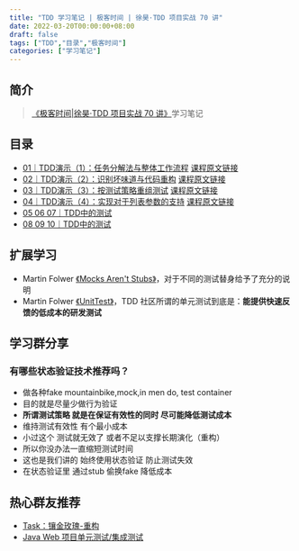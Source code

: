 ```yaml
---
title: "TDD 学习笔记 | 极客时间 | 徐昊·TDD 项目实战 70 讲"
date: 2022-03-20T00:00:00+08:00
draft: false
tags: ["TDD","目录","极客时间"]
categories: ["学习笔记"]
---
```


## 简介

> [《极客时间|徐昊·TDD 项目实战 70 讲》](http://gk.link/a/11giR)学习笔记

## 目录

- [01｜TDD演示（1）：任务分解法与整体工作流程](../01) [课程原文链接](http://gk.link/a/11giM)
- [02｜TDD演示（2）：识别坏味道与代码重构](../02) [课程原文链接](http://gk.link/a/11glh)
- [03｜TDD演示（3）：按测试策略重组测试](../03) [课程原文链接](http://gk.link/a/11gHt)
- [04｜TDD演示（4）：实现对于列表参数的支持](../04) [课程原文链接](http://gk.link/a/11hjF)
- [05 06 07｜TDD中的测试](../05)
- [08 09 10｜TDD中的测试](../06)

## 扩展学习

- Martin Folwer [《Mocks Aren't Stubs》](https://martinfowler.com/articles/mocksArentStubs.html)，对于不同的测试替身给予了充分的说明
- Martin Folwer [《UnitTest》](https://martinfowler.com/bliki/UnitTest.html)，TDD 社区所谓的单元测试到底是：**能提供快速反馈的低成本的研发测试**

## 学习群分享

### 有哪些状态验证技术推荐吗？

- 做各种fake mountainbike,mock,in men do, test container
- 目的就是尽量少做行为验证
- **所谓测试策略 就是在保证有效性的同时 尽可能降低测试成本**
- 维持测试有效性 有个最小成本
- 小过这个 测试就无效了 或者不足以支撑长期演化（重构）
- 所以你没办法一直缩短测试时间
- 这也是我们讲的 始终使用状态验证 防止测试失效
- 在状态验证里 通过stub 偷换fake 降低成本

## 热心群友推荐

- [Task：镶金玫瑰-重构](https://www.yuque.com/thinkdeeeper/pgd5kq/vbqc7t)
- [Java Web 项目单元测试/集成测试](https://www.bilibili.com/video/BV1YU4y1a73N?share_source=copy_web)